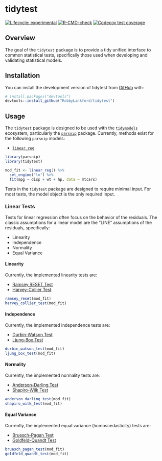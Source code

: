 
<!-- README.md is generated from README.Rmd. Please edit that file -->

# tidytest

<!-- badges: start -->

[![Lifecycle:
experimental](https://img.shields.io/badge/lifecycle-experimental-orange.svg)](https://lifecycle.r-lib.org/articles/stages.html#experimental)
[![R-CMD-check](https://github.com/RobbyLankford/tidytest/actions/workflows/R-CMD-check.yaml/badge.svg)](https://github.com/RobbyLankford/tidytest/actions/workflows/R-CMD-check.yaml)
[![Codecov test
coverage](https://codecov.io/gh/RobbyLankford/tidytest/branch/main/graph/badge.svg)](https://app.codecov.io/gh/RobbyLankford/tidytest?branch=main)
<!-- badges: end -->

## Overview

The goal of the `tidytest` package is to provide a tidy unified
interface to common statistical tests, specifically those used when
developing and validating statistical models.

## Installation

You can install the development version of tidytest from
[GitHub](https://github.com/) with:

``` r
# install.packages("devtools")
devtools::install_github("RobbyLankford/tidytest")
```

## Usage

The `tidytest` package is designed to be used with the
[`tidymodels`](https://www.tidymodels.org/) ecosystem, particularly the
[`parsnip`](https://parsnip.tidymodels.org/) package. Currently, methods
exist for the following `parsnip` models:

- [`linear_reg`](https://parsnip.tidymodels.org/reference/linear_reg.html)

``` r
library(parsnip)
library(tidytest)

mod_fit <- linear_reg() %>%
  set_engine("lm") %>%
  fit(mpg ~ disp + wt + hp, data = mtcars)
```

Tests in the `tidytest` package are designed to require minimal input.
For most tests, the model object is the only required input.

### Linear Tests

Tests for linear regression often focus on the behavior of the
residuals. The classic assumptions for a linear model are the “LINE”
assumptions of the residuals, specifically:

- Linearity
- Independence
- Normality
- Equal Variance

#### Linearity

Currently, the implemented linearity tests are:

- [Ramsey RESET Test](https://www.jstor.org/stable/2984219)
- [Harvey-Collier
  Test](https://www.sciencedirect.com/science/article/abs/pii/0304407677900574)

``` r
ramsey_reset(mod_fit)
harvey_collier_test(mod_fit)
```

#### Independence

Currently, the implemented independence tests are:

- [Durbin-Watson Test](https://www.jstor.org/stable/2332325)
- [Ljung-Box Test](https://www.jstor.org/stable/2335207)

``` r
durbin_watson_test(mod_fit)
ljung_box_test(mod_fit)
```

#### Normality

Currently, the implemented normality tests are:

- [Anderson-Darling Test](https://www.jstor.org/stable/2281537)
- [Shapiro-Wilk Test](https://www.jstor.org/stable/2333709)

``` r
anderson_darling_test(mod_fit)
shapiro_wilk_test(mod_fit)
```

#### Equal Variance

Currently, the implemented equal variance (homoscedasticity) tests are:

- [Bruesch-Pagan Test](https://www.jstor.org/stable/1911963)
- [Goldfeld-Quandt Test](https://www.jstor.org/stable/2282689)

``` r
bruesch_pagan_test(mod_fit)
goldfeld_quandt_test(mod_fit)
```
